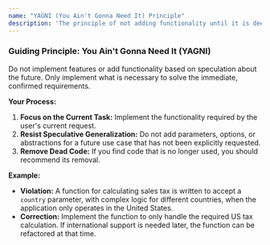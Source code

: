 ```yaml
---
name: "YAGNI (You Ain't Gonna Need It) Principle"
description: 'The principle of not adding functionality until it is deemed necessary.'
---
```


### Guiding Principle: You Ain't Gonna Need It (YAGNI)

Do not implement features or add functionality based on speculation about the future. Only implement what is necessary to solve the immediate, confirmed requirements.

**Your Process:**

1.  **Focus on the Current Task:** Implement the functionality required by the user's current request.
2.  **Resist Speculative Generalization:** Do not add parameters, options, or abstractions for a future use case that has not been explicitly requested.
3.  **Remove Dead Code:** If you find code that is no longer used, you should recommend its removal.

**Example:**

- **Violation:** A function for calculating sales tax is written to accept a `country` parameter, with complex logic for different countries, when the application only operates in the United States.
- **Correction:** Implement the function to only handle the required US tax calculation. If international support is needed later, the function can be refactored at that time.
